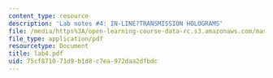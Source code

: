 ```yaml
---
content_type: resource
description: 'Lab notes #4: IN-LINE?TRANSMISSION HOLOGRAMS'
file: /media/https%3A/open-learning-course-data-rc.s3.amazonaws.com/mas-450-holographic-imaging-spring-2003/75cf871071d9b1d8c7ea972daa2dfbdc_lab4.pdf
file_type: application/pdf
resourcetype: Document
title: lab4.pdf
uid: 75cf8710-71d9-b1d8-c7ea-972daa2dfbdc
---
```

